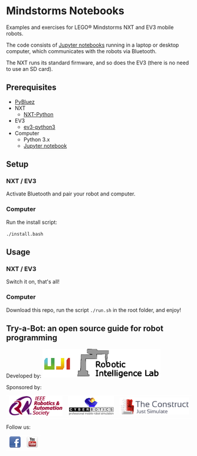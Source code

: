 # Mindstorms Notebooks

Examples and exercises for LEGO&reg; Mindstorms NXT and EV3 mobile robots.

The code consists of [Jupyter notebooks](http://jupyter.org/) 
running in a laptop or desktop computer, 
which communicates with the robots via Bluetooth.

The NXT runs its standard firmware, and so does the EV3 (there is no need
to use an SD card).

## Prerequisites

* [PyBluez](https://github.com/karulis/pybluez)
* NXT
  * [NXT-Python](https://github.com/Eelviny/nxt-python)
* EV3
  * [ev3-python3](https://github.com/ChristophGaukel/ev3-python3)
* Computer
  * Python 3.x
  * [Jupyter notebook](http://jupyter.readthedocs.io/en/latest/install.html)

## Setup

### NXT / EV3

Activate Bluetooth and pair your robot and computer.

### Computer

Run the install script:

`./install.bash`

## Usage

### NXT / EV3

Switch it on, that's all!

### Computer

Download this repo, run the script `./run.sh` in the root folder, and enjoy!

## Try-a-Bot: an open source guide for robot programming

Developed by:
[![Robotic Intelligence Lab @ UJI](img/logo/robinlab.png "Robotic Intelligence Lab @ UJI")](http://robinlab.uji.es)

Sponsored by:
<table>
<tr>
<td style="border:1px solid #ffffff ;"><a href="http://www.ieee-ras.org"><img src="img/logo/ras.png"></a></td>
<td style="border:1px solid #ffffff ;"><a href="http://www.cyberbotics.com"><img src="img/logo/cyberbotics.png"></a></td>
<td style="border:1px solid #ffffff ;"><a href="http://www.theconstructsim.com"><img src="img/logo/theconstruct.png"></a></td>
</tr>
</table>

Follow us:
<table>
<tr>
<td style="border:1px solid #ffffff ;"><a href="https://www.facebook.com/RobotProgrammingNetwork"><img src="img/logo/facebook.png"></a></td>
<td style="border:1px solid #ffffff ;"><a href="https://www.youtube.com/user/robotprogrammingnet"><img src="img/logo/youtube.png"></a></td>
</tr>
</table>
